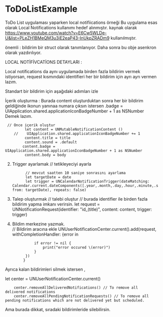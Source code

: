 # ToDoListExample
ToDo List uygulaması yaparken local notifiications örneği
Bu uygulama esas olarak Local Notifications kullanımı hedef alınmıştır.
kaynak olarak https://www.youtube.com/watch?v=E6Cw5WLDe-U&list=PLeZH1BMeQM3u3iE2eaP43-InUkpZRADm9 kullanılmıştır.

önemli :
bildirim bir struct olarak tanımlanıyor. Daha sonra bu obje asenkron olarak yazdırılıyor.

LOCAL NOTİFİVCATİONS DETAYLARI :

Local notifications da aynı uygulamada birden fazla bildirim vermek istiyorsan, request kısmındaki identifieri her bir bildirim için ayrı ayrı vermen lazım. 


Standart bir bildirim için aşağıdaki adımları izle

İçerik oluşturma : Burada content oluşturduktan sonra her bir bildirim geldiğinde ikonun yanınaa numara çıksın istersen .badge =  UIApplication.shared.applicationIconBadgeNumber + 1 as NSNumber
Demek lazım.

     // Önce içerik oluştur
             let content = UNMutableNotificationContent ()
        //    UIApplication.shared.applicationIconBadgeNumber += 1
             content.title = title
             content.sound = .default
            content.badge = UIApplication.shared.applicationIconBadgeNumber + 1 as NSNumber
             content.body = body


2. Trigger ayarlamak
             // tetikleyeciyi ayarla
             
             // mevcut saatten 10 saniye sonrasını ayarlama
             let targetDate = date
             let trigger = UNCalendarNotificationTrigger(dateMatching: Calendar.current.dateComponents([.year,.month,.day,.hour,.minute,.second], from: targetDate), repeats: false)


3. Talep oluşturmak
             // talebi oluştur
            // burada identifier ile birden fazla bildirim yapma imkanı verirsin.
             let request = UNNotificationRequest(identifier: "id_\(title)", content: content, trigger: trigger)
           
   

4. Bildim merkezine yazmak.           
             // Bildirim aracına ekle
             UNUserNotificationCenter.current().add(request, withCompletionHandler: {error in
                 
                 if error != nil {
                     print("error occured \(error)")
                 }
             })
            }
             


Ayrıca kalan bildirimleri silmek istersen ,

  let center = UNUserNotificationCenter.current()
     
        center.removeAllDeliveredNotifications() // To remove all delivered notifications
        center.removeAllPendingNotificationRequests() // To remove all pending notifications which are not delivered yet but scheduled.
       

Ama burada dikkat, sıradaki bildirimleride silebilirsin.
